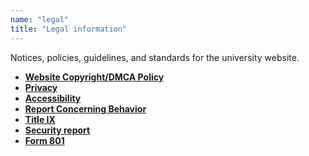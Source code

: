 ```yaml
---
name: "legal"
title: "Legal information"
---
```

Notices, policies, guidelines, and standards for the university website.

- **[Website Copyright/DMCA Policy](/copyright)**
- **[Privacy](/privacy)**
- **[Accessibility](/accessibility)**
- **[Report Concerning Behavior](https:/cm.maxient.com/reportingform.php?CSUMontereyBay&amp;layout_id=0)**
- **[Title <abbr title="9">IX</abbr>](/titleix)**
- **[Security report](/clery)**
- **[Form 801](/hr/form-801)**
